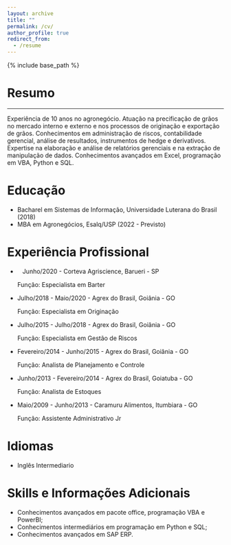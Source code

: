 ```yaml
---
layout: archive
title: ""
permalink: /cv/
author_profile: true
redirect_from:
  - /resume
---
```


{% include base_path %}

# Resumo

---

Experiência de 10 anos no agronegócio. Atuação na precificação de grãos no mercado interno e externo e  nos processos de originação e exportação de grãos. Conhecimentos em administração de riscos,  contabilidade gerencial, análise de resultados, instrumentos de hedge e derivativos. Expertise na elaboração  e análise de relatórios gerenciais e na extração de manipulação de dados. Conhecimentos avançados em  Excel, programação em VBA, Python e SQL.

Educação
======

* Bacharel em Sistemas de Informação, Universidade Luterana do Brasil (2018)
* MBA em Agronegócios, Esalq/USP (2022 - Previsto)

Experiência Profissional
======



*    Junho/2020 - Corteva Agriscience, Barueri - SP
  
  Função: Especialista em Barter



* Julho/2018 - Maio/2020 - Agrex do Brasil, Goiânia - GO
  
  Função: Especialista em Originação



* Julho/2015 - Julho/2018 - Agrex do Brasil, Goiânia - GO
  
  Função: Especialista em Gestão de Riscos



* Fevereiro/2014 - Junho/2015 - Agrex do Brasil, Goiânia - GO
  
  Função: Analista de Planejamento e Controle



* Junho/2013 - Fevereiro/2014 - Agrex do Brasil, Goiatuba - GO
  
  Função: Analista de Estoques



* Maio/2009 - Junho/2013 - Caramuru Alimentos, Itumbiara - GO
  
  Função: Assistente Administrativo Jr



# Idiomas

* Inglês Intermediario



Skills e Informações Adicionais
======

* Conhecimentos avançados em pacote office, programação VBA e PowerBI;
* Conhecimentos intermediários em programação em Python e SQL;
* Conhecimentos avançados em SAP ERP.
